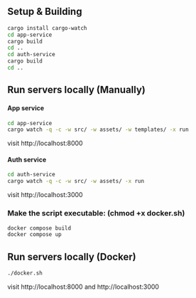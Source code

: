 ## Setup & Building

```bash
cargo install cargo-watch
cd app-service
cargo build
cd ..
cd auth-service
cargo build
cd ..
```

## Run servers locally (Manually)

#### App service

```bash
cd app-service
cargo watch -q -c -w src/ -w assets/ -w templates/ -x run
```

visit http://localhost:8000

#### Auth service

```bash
cd auth-service
cargo watch -q -c -w src/ -w assets/ -x run
```

visit http://localhost:3000

### Make the script executable: (chmod +x docker.sh)

```bash
docker compose build
docker compose up
```

## Run servers locally (Docker)

```bash
./docker.sh
```

visit http://localhost:8000 and http://localhost:3000
